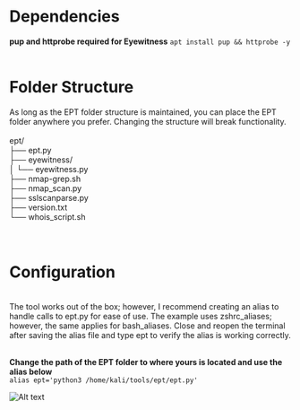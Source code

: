 # Dependencies


**pup and httprobe required for Eyewitness** `apt install pup && httprobe -y`
<br /><br />
# Folder Structure
As long as the EPT folder structure is maintained, you can place the EPT folder anywhere you prefer. Changing the structure will break functionality.
<br /><br />
ept/<br />
├── ept.py<br />
├── eyewitness/<br />
│   └── eyewitness.py<br />
├── nmap-grep.sh<br />
├── nmap_scan.py<br />
├── sslscanparse.py<br />
├── version.txt<br />
└── whois_script.sh<br />
<br /><br />
# Configuration
<br />
The tool works out of the box; however, I recommend creating an alias to handle calls to ept.py for ease of use. The example uses zshrc_aliases; however, the same applies for bash_aliases. Close and reopen the terminal after saving the alias file and type ept to verify the alias is working correctly.
<br /><br />

**Change the path of the EPT folder to where yours is located and use the alias below**
<br />
`alias ept='python3 /home/kali/tools/ept/ept.py'`

![Alt text](https://i.postimg.cc/jS2vqKPb/Virtual-Box-VM-Oi-GQmts0-QG.gif)

